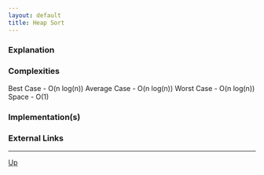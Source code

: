 ```yaml
---
layout: default
title: Heap Sort
---
```


### Explanation

### Complexities

Best Case - O(n log(n))
Average Case - O(n log(n))
Worst Case - O(n log(n))
Space - O(1)

### Implementation(s)

### External Links

---

[Up](./README.md)
